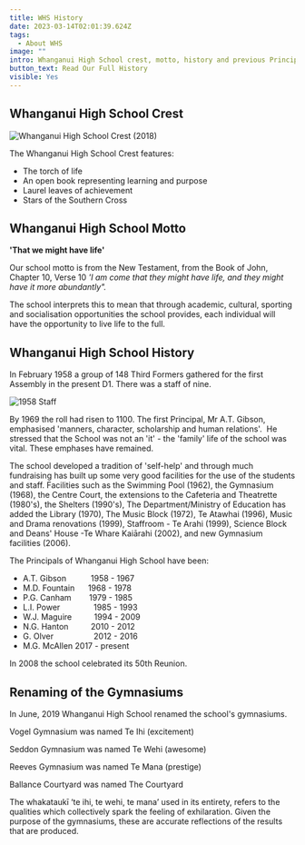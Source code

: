 ```yaml
---
title: WHS History
date: 2023-03-14T02:01:39.624Z
tags:
  - About WHS
image: ""
intro: Whanganui High School crest, motto, history and previous Principals.
button_text: Read Our Full History
visible: Yes
---
```

## Whanganui High School Crest

![Whanganui High School Crest (2018)](https://res.cloudinary.com/whanganuihigh/image/upload/c_scale,h_300/v1554149869/logo_vertical_t.png "Whanganui High School Crest (2018)")

The Whanganui High School Crest features:

* The torch of life
* An open book representing learning and purpose
* Laurel leaves of achievement
* Stars of the Southern Cross

## Whanganui High School Motto

**'That we might have life'**

Our school motto is from the New Testament, from the Book of John, Chapter 10, Verse 10 _'I am come that they might have life, and they might have it more abundantly"._

The school interprets this to mean that through academic, cultural, sporting and socialisation opportunities the school provides, each individual will have the opportunity to live life to the full.

## Whanganui High School History

In February 1958 a group of 148 Third Formers gathered for the first Assembly in the present D1. There was a staff of nine.

![1958 Staff](https://res.cloudinary.com/whanganuihigh/image/upload/v1557975996/whs%20history%20staff.jpg "1958 Staff")

By 1969 the roll had risen to 1100. The first Principal, Mr A.T. Gibson, emphasised 'manners, character, scholarship and human relations'.  He stressed that the School was not an 'it' - the 'family' life of the school was vital. These emphases have remained.

The school developed a tradition of 'self-help' and through much fundraising has built up some very good facilities for the use of the students and staff. Facilities such as the Swimming Pool (1962), the Gymnasium (1968), the Centre Court, the extensions to the Cafeteria and Theatrette (1980's), the Shelters (1990's), The Department/Ministry of Education has added the Library (1970), The Music Block (1972), Te Atawhai (1996), Music and Drama renovations (1999), Staffroom - Te Arahi (1999), Science Block and Deans' House -Te Whare Kaiārahi (2002), and new Gymnasium facilities (2006).

The Principals of Whanganui High School have been:

* A.T. Gibson           1958 - 1967
* M.D. Fountain       1968 - 1978
* P.G. Canham         1979 - 1985
* L.I. Power               1985 - 1993
* W.J. Maguire          1994 - 2009
* N.G. Hanton           2010 - 2012
* G. Olver                  2012 - 2016
* M.G. McAllen         2017 - present

In 2008 the school celebrated its 50th Reunion.



## Renaming of the Gymnasiums

In June, 2019 Whanganui High School renamed the school's gymnasiums. 

Vogel Gymnasium was named Te Ihi (excitement)

Seddon Gymnasium was named Te Wehi (awesome)

Reeves Gymnasium was named Te Mana (prestige)

Ballance Courtyard was named The Courtyard

The whakataukī ‘te ihi, te wehi, te mana’ used in its entirety, refers to the qualities which collectively spark the feeling of exhilaration. Given the purpose of the gymnasiums, these are accurate reflections of the results that are produced.
